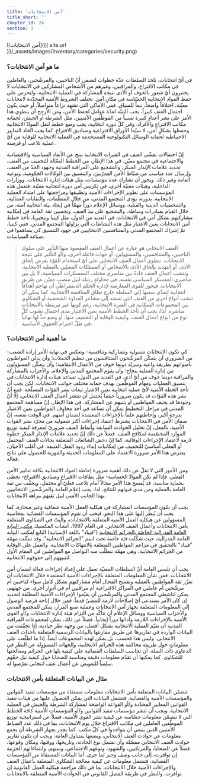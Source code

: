 ```yaml
---
title: 'أمن الانتخابات'
title_short: ''
chapter_id: 24
section: 3
---
```


![أمن الانتخابات]({{ site.url }}/\_assets/images/inventory/categories/security.png)

### ما هو أمن الانتخابات؟

في أيّ انتخابات، تتّخذ السلطات عدّة خطوات لتضمن أنّ الناخبين، والمرشّحين، والعاملين في مكاتب الاقتراع، والمراقبين، وغيرهم من الأشخاص المشاركين في الانتخابات لا يختبرون أيّ شعور بالخوف أو الأذى نتيجة المشاركة في العملية الانتخابية، ولتحرص على حفظ المواد الانتخابية الحسّاسة في مكانٍ آمن. تختلف الشروط الأمنية المحدّدة لانتخابات معيّنة، اختلافاً واضحاً، تبعاً للسياق. ففي الأماكن التي تشهد نزاعاً متواصلاً، أو حيث يكون احتمال العنف كبيراً، يجب التنبّه لعدّة عوامل لحفظ الأمن، ومن الأرجح أن ينطوي هذا الأمر على نشر أعدادٍ كبيرة نسبياً من الموظّفين الأمنيين، مثل الشرطة أو الجيش، لحماية مكاتب الاقتراع والأفراد. وفي كلّ دورة انتخابية، يجب وضع خطط لنقل الموادّ الانتخابية وحفظها بشكلٍ آمن، لا سيّما الأوراق الاقتراعية وصناديق الاقتراع. كما يجب اتّخاذ التدابير الاحتياطية لحماية الوسائل التكنولوجية المستخدمة في العملية الانتخابية للوقاية من أيّ عملية تلاعب أو قرصنة.

إنّ احتمالات تفشّي العنف في الفترات الانتخابية تنتج عن الأبعاد السياسية والاقتصادية والاجتماعية في مجتمع معيّن. في هذا الإطار، من الخطط الفعّالة للتخفيف من العنف، تحديد علامات الإنذار المبكر، والتشجيع على المراقبة المدنية وجهود الحدّ من العنف، وإرسال عدد مناسب من ضبّاط الأمن المدرّبين، والتنسيق بين الوكالات الحكومية، وتوعية العامة وغير ذلك. ويجوز أن تشارك عدة مؤسسات، مثل هيئات إدارة الانتخابات، ووزارات الداخلية، وهيئات معنيّة أخرى، في تكريس أمن دورة انتخابية معيّنة. فتعمل هذه المؤسسات على تطوير الإجراءات الأمنية وتطبيقها ومراجعتها على امتداد العملية الانتخابية. بدوره، يؤدي المجتمع المدني، من خلال المنظّمات، والنقابات العمالية، والشخصيات الدينية والقبلية، ووسائل الإعلام دوراً مهمّاً في إيجاد بيئة انتخابية آمنة، من خلال القيام بمبادرات وساطة، والتشجيع على نبذ العنف، وتحسين ثقة العامة في إمكانية مشاركتهم بشكل آمن في الانتخابات. في العديد من الدول، مثل كينيا ونيجيريا، تأخذ خطط أمن الانتخابات بعين الاعتبار مثل هذه النشاطات التي يزاولها المجتمع المدني. ففي كينيا، تمّ إشراك المجتمع المدني والمتنافسين الانتخابيين في جهود التنسيق كي يساهموا في صياغة السياسات.

> العنف الانتخابي هو عبارة عن أعمال العنف المقصود منها التأثير على سلوك الناخبين، والمتنافسين، والمسؤولين، أو جهات فاعلة أخرى، و/أو التأثير على نتيجة الانتخابات. تنطوي أعمال العنف الانتخابي على أيّ استخدام للقوّة بغرض إلحاق الأذى، أو التهديد بإلحاق الأذى بالأشخاص أو الممتلكات المعنيّين بالعملية الانتخابية. وتنشب أعمال العنف عادةً بين مناصري مختلف المعسكرات السياسية، لا بل بين مناصري المعسكر السياسي نفسه، في محاولةٍ رذيلة لنيل منصبٍ معيّن عن طريق الانتخابات. فيجوز للقوى المعارضة لإدارة الحكم الديمقراطي أن تهاجم أهدافاً انتخابية لتغذّي سعيها إلى السلطة خارج نطاق المنافسة الانتخابية. كما يمكن أن تنشب أنواع أخرى من العنف التي تستند إلى مشاعر العداوة الشخصية أو الشكاوي بين المجموعات السكانية في الفترة الانتخابية، رغم كونها غير مرتبطة بالانتخابات مباشرة. لذا، يجب أن تأخذ الخطط الأمنية بعين الاعتبار مدى احتمال نشوب كلّ نوع من أنواع أعمال العنف، وكيفية الوقاية أو التخفيف منها، أو وضع حدٍّ لها نهائياً في ظلّ احترام الحقوق الأساسية.

### ما أهمية أمن الانتخابات؟

كي تكون الانتخابات شمولية وتشاركية وتنافسية- وتعكس في نهاية الأمر إرادة الشعب- من الضروري أن يتمكّن المرشّحون المتنافسون من تنظيم الحملات؛ وأن يدلي المواطنون بأصواتهم بطريقة واعية وسريّة دونما خوف من الأعمال الانتقامية؛ وأن يتمكّن المسؤولون من إدارة العملية بنجاح؛ وأن يقوم المجتمع المدني والإعلام، والأحزاب بالمشاركة والمراقبة دونما خوف من أيّ أذى. في العديد من الدول، تساعد هيئات إدارة الانتخابات في تنسيق العمليات ومهام الموظّفين بهدف حماية مختلف جوانب الانتخابات. لكن يجب أن تأخذ الخطة الأمنية لأيّ عملية انتخابية بعين الاعتبار تبعات نشر القوّات المسلّحة. فمع أنّ نشر هذه القوّات قد يكون ضرورياً حيثما يُحتمل أن تنتشر أعمال العنف الانتخابي، إلا أنّ وجودها قد يخيف المواطنين أو يثنيهم عن المشاركة. في هذا الإطار، إنّ مساهمة المجتمع المدني في مراحل التخطيط يمكن أن تساعد في أخذ مخاوف المواطنين بعين الاعتبار بدرجةٍ أكبر، وإحاطتهم علماً بالإجراءات المعتمدة لضمان أمنهم. في الوقت نفسه، إنّ ضمان الأمن في الانتخابات يشترط اعتماد إجراءات أكثر شمولية من مجرّد نشر القوات الأمنية. بالفعل، إنّ تحليل الحوادث السابقة وأنماط العنف ضروريّ لمعرفة كيفية توزيع الموارد المخصّصة لمكافح العنف. فضلاً عن ذلك إنّ تحديد علامات الإنذار المبكر خطوة لازمة لاعتماد الإجراءات الوقائية، كما إنّ دحض الشائعات المتعلقة بحالات العنف المحتمل أو الفعلي أساسيّ للتخفيف من إمكانيات إبداء ردود الفعل العنيفة. في أغلب الأحيان، يفترض هذا الأمر ضرورة الاعتماد على المعلومات الحديثة والفورية للحصول على نتائج فعالة.

ومن الأمور التي لا تقلّ عن ذلك أهمية ضرورة إحاطة المواد الانتخابية بكافة تدابير الأمن الفعلي. فإذا لم تكن الموادّ الحساسة- مثل بطاقات الاقتراع وصناديق الاقتراع- تحظى بحماية مناسبة، قد يُفسح هذا الأمر مجالاً أمام تلاعب فعليّ أو محتمل، ويخفّف من ثقة العامة بالعملية ومن مدى قبولهم للنتائج. لذا، يجب إعلام العامة والمرشّحين الانتخابيين بهذا الجانب الأمني لنيل ثقتهم بنزاهة الانتخابات.

يجب أن تكون المؤسسات المشاركة في هيكلية العمل الأمنية شفافية وغير منحازة، كما يجب أن يُنظَر إليها على هذا النحو. فيحب أن تقوم المؤسسات القضائية بمحاسبة المسؤولين عن هيكلية العمل الأمنية المتعلقة بالانتخابات، والبتّ في الشكاوى المتعلقة بأمن الانتخابات وأعمال العنف الانتخابي. في العام 1997، أنشأت المكسيك [مكتب النيابة العامة الفدرالية الخاصّة بالجرائم الانتخابية](http://www.pgr.gob.mx/FEPADE/) ("فيباد" باللغة الإسبانية) التابع لمكتب النيابة العامة الفدرالية، حيث شكّلت فئة خاصة تحت اسم "الجرائم الانتخابية". وقد تمثّلت مهمّة "فيباد" بالتحقيق في مزاعم المواطنين المتعلقة بالانتهاكات الانتخابية، والعمل على الوقاية من الجرائم الانتخابية، وهي مهمّة تتطلّب منه التواصل مع المواطنين في المقام الأول لتنبيههم إلى حقوقهم الانتخابية.

يجب أن تلمس العامة أنّ السلطات المعنيّة تعمل على إعداد إجراءات فعالة لضمان أمن الانتخابات. فمن شأن المعلومات المتعلقة بالإجراءات الأمنية المعتمدة خلال الانتخابات أن تعزّز ثقة المواطنين بالعملية وتفسح المجال أمام مشاركتهم بشكل كامل سواء كناخبين أم مرشّحين أم عاملين في المراكز الاقتراعية أم مراقبين أم في أدوار أخرى. من جهتهم، يمكن لناشطي المجتمع المدني والمرشّحين أن يقيّموا الإجراءات الأمنية المطبّقة لتحديد إن كان الأمر يستدعي أيّ إصلاحات لازمة للمضيّ قدماً. فمن خلال إتاحة فرصة الوصول إلى المعلومات المتعلقة بجهاز أمن الانتخابات وعملية صنع القرار، يمكن للمجتمع المدني والأحزاب السياسية ووسائل الإعلام أن تتأكّد من التزام هيئة إدارة الانتخابات و/أو القوى الأمنية بالإجراءات اللازمة وأدائها دوراً إيجابياً. فضلاً عن ذلك، يمكن لمجموعات المراقبة المدنية أن تقيّم العملية الانتخابية بشكل أفضل، من وجهة نظر حيادية، إذا تحقّقت من البيانات الواردة في تقاريرها عن طريق مقارنتها بالبيانات الرسمية المتعلقة بأحداث العنف الانتخابي. وليس هذا فحسب، بل يمكن لهذه المجموعات أيضاً، إذا ما اطلّعت على معلوماتٍ حول طريقة محاكمة هذه الجرائم الانتخابية، والجهات المسؤولة عن النظر في الدعاوى ذات الصلة، أن تحاسب السلطات القضائية على كيفية بتّها في الجرائم ومعالجتها للشكاوى. كما يمكنها أن تقدّم معلومات دقيقة ومناسبة للضحايا حول كيفية نيل حقّهم سلمياً للتعويض عن أعمال عنف انتخابي تعرّضوا له.

### مثال عن البيانات المتعلقة بأمن الانتخابات

تتضمّن البيانات المتعلقة بأمن الانتخابات معلومات مستقاة من مؤسسات تنفيذ القوانين والمؤسسات الأمنية والقضائية. فتشمل البيانات التي يمكن الحصول عليها من هيئات تنفيذ القوانين المعايير المحدّدة و/أو القواعد الواضحة لمشاركة الشرطة والجيش في العملية الانتخابية. ويجب أن تنشر مؤسسات تنفيذ القوانين و/أو المؤسسات الأمنية كافة الخطط التي لا تتضمّن معلومات حسّاسة عن كيفية نشر القوى الأمنية، فضلاً عن استراتيجية توزيع الموظّفين العاملين في مكاتب الاقتراع خلال يوم الانتخابات، بما في ذلك عدد الضباط الأمنيين الذين ينبغي أن يتواجدوا في كلّ مكتب. كما يجدر بجهاز الشرطة أن يجمع معلومات عن حوادث العنف الانتخابي، ويضعها بمتناول العامة. ويجب أن تكون تقارير حوادث العنف الانتخابي مفصّلة وأن تشمل نوع الحادثة، وتاريخها، ووقتها، ومكان وقوعها، فضلاً عن الضحايا، والمرتكبين، والشهود، ونوعهم الاجتماعي، وسنهم، وانتماءاتهم الحزبية إن توافرت، إلى جانب وصف وجيز لما جرى. أما البيانات المستقاة من المؤسسات القضائية، فتشمل معلومات عن كيفية معالجة الشكاوى المتعلقة بأعمال العنف والإجراءات الأمنية خلال الانتخابات، بما في ذلك مراجعة هيكلية العمل القانونية إن توافرت، والنظر في طريقة الفصل القانوني في الحوادث الأمنية المتعلقة بالانتخابات.
